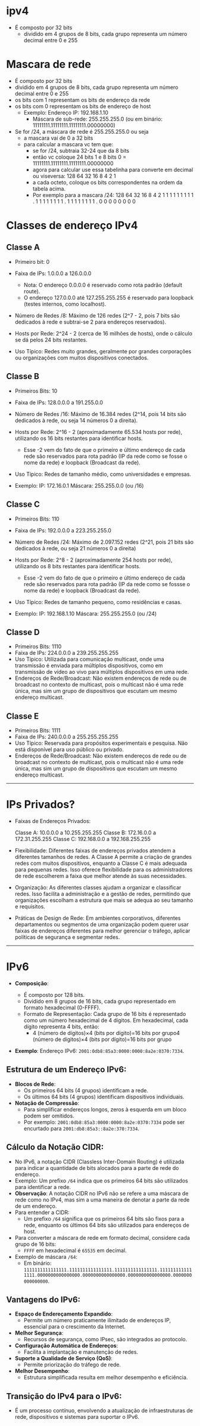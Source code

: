 # ipv4
- É composto por 32 bits
    - dividido em 4 grupos de 8 bits, cada grupo representa um número decimal entre 0 e 255
# Mascara de rede
- É composto por 32 bits
- dividido em 4 grupos de 8 bits, cada grupo representa um número decimal entre 0 e 255
- os bits com 1 representam os bits de endereço da rede
- os bits com 0 representam os bits de endereço de host
    - Exemplo: Endereço IP: 192.168.1.10
        - Máscara de sub-rede: 255.255.255.0 (ou em binário: 11111111.11111111.11111111.00000000)
- Se for /24, a máscara de rede é 255.255.255.0 ou seja
    - a mascara vai de 0 a 32 bits
    - para calcular a mascara vc tem que:
        - se for /24, subtraia 32-24 que da 8 bits
        - então vc coloque 24 bits 1 e 8 bits 0 = 11111111.11111111.11111111.00000000
        - agora para calcular use essa tabelinha para converte em decimal ou viseversa:
            128    64    32    16    8    4    2    1
        - a cada octeto, coloque os bits correspondentes na ordem da tabela acima.
        - Por exemplo para a mascara /24:
            128    64    32    16    8    4    2    1
            1       1     1     1    1    1    1    1   .
            1       1     1     1    1    1    1    1   .
            1       1     1     1    1    1    1    1   .
            0       0     0     0    0    0    0    0

# Classes de endereço IPv4
## Classe A
- Primeiro bit: 0
- Faixa de IPs: 1.0.0.0 a 126.0.0.0

    - Nota: O endereço 0.0.0.0 é reservado como rota padrão (default route).
    - O endereço 127.0.0.0 até 127.255.255.255 é reservado para loopback (testes internos, como localhost).

- Número de Redes /8: Máximo de 126 redes (2^7 - 2, pois 7 bits são dedicados à rede e subtrai-se 2 para endereços reservados).
- Hosts por Rede: 2^24 - 2 (cerca de 16 milhões de hosts), onde o cálculo se dá pelos 24 bits restantes.
- Uso Típico: Redes muito grandes, geralmente por grandes corporações ou organizações com muitos dispositivos conectados.

## Classe B
- Primeiros Bits: 10
- Faixa de IPs: 128.0.0.0 a 191.255.0.0
- Número de Redes /16: Máximo de 16.384 redes (2^14, pois 14 bits são dedicados à rede, ou seja 14 números 0 a direita).
- Hosts por Rede: 2^16 - 2 (aproximadamente 65.534 hosts por rede), utilizando os 16 bits restantes para identificar hosts.
    - Esse -2 vem do fato de que o primeiro e último endereço de cada rede são reservados para rota padrão (IP da rede como se fosse o nome da rede) e loopback (Broadcast da rede).
- Uso Típico: Redes de tamanho médio, como universidades e empresas.

- Exemplo:
    IP: 172.16.0.1
    Máscara: 255.255.0.0 (ou /16)

## Classe C
- Primeiros Bits: 110
- Faixa de IPs: 192.0.0.0 a 223.255.255.0
- Número de Redes /24: Máximo de 2.097.152 redes (2^21, pois 21 bits são dedicados à rede, ou seja 21 números 0 a direita)
- Hosts por Rede: 2^8 - 2 (aproximadamente 254 hosts por rede), utilizando os 8 bits restantes para identificar hosts.
    - Esse -2 vem do fato de que o primeiro e último endereço de cada rede são reservados para rota padrão (IP da rede como se fossse o nome da rede) e loopback (Broadcast da rede).
- Uso Típico: Redes de tamanho pequeno, como residências e casas.

- Exemplo:
    IP: 192.168.1.10
    Máscara: 255.255.255.0 (ou /24)

## Classe D
- Primeiros Bits: 1110
- Faixa de IPs: 224.0.0.0 a 239.255.255.255
- Uso Típico: Utilizada para comunicação multicast, onde uma transmissão é enviada para múltiplos dispositivos, como em transmissão de vídeo ao vivo para múltiplos dispositivos em uma rede.
- Endereços de Rede/Broadcast: Não existem endereços de rede ou de broadcast no contexto de multicast, pois o multicast não é uma rede única, mas sim um grupo de dispositivos que escutam um mesmo endereço multicast.

## Classe E
- Primeiros Bits: 1111
- Faixa de IPs: 240.0.0.0 a 255.255.255.255
- Uso Típico: Reservada para propósitos experimentais e pesquisa. Não está disponível para uso público ou privado.
- Endereços de Rede/Broadcast: Não existem endereços de rede ou de broadcast no contexto de multicast, pois o multicast não é uma rede única, mas sim um grupo de dispositivos que escutam um mesmo endereço multicast.

---

# IPs Privados?
- Faixas de Endereços Privados:

    Classe A: 10.0.0.0 a 10.255.255.255
    Classe B: 172.16.0.0 a 172.31.255.255
    Classe C: 192.168.0.0 a 192.168.255.255

- Flexibilidade: Diferentes faixas de endereços privados atendem a diferentes tamanhos de redes. A Classe A permite a criação de grandes redes com muitos dispositivos, enquanto a Classe C é mais adequada para pequenas redes. Isso oferece flexibilidade para os administradores de rede escolherem a faixa que melhor atende às suas necessidades.

- Organização: As diferentes classes ajudam a organizar e classificar redes. Isso facilita a administração e a gestão de redes, permitindo que organizações escolham a estrutura que mais se adequa ao seu tamanho e requisitos.

- Práticas de Design de Rede: Em ambientes corporativos, diferentes departamentos ou segmentos de uma organização podem querer usar faixas de endereços diferentes para melhor gerenciar o tráfego, aplicar políticas de segurança e segmentar redes.

---

# **IPv6**

- **Composição**:
    - É composto por 128 bits.
    - Dividido em 8 grupos de 16 bits, cada grupo representado em formato hexadecimal (0-FFFF).
    - Formato de Representação: Cada grupo de 16 bits é representado como um número hexadecimal de 4 dígitos. Em hexadecimal, cada dígito representa 4 bits, então:
        - 4 (número de dígitos)×4 (bits por dígito)=16 bits por grupo4 (número de dígitos)×4 (bits por dígito)=16 bits por grupo
    
- **Exemplo**: Endereço IPv6: `2001:0db8:85a3:0000:0000:8a2e:0370:7334`.

## **Estrutura de um Endereço IPv6**:

- **Blocos de Rede**:
    - Os primeiros 64 bits (4 grupos) identificam a rede.
    - Os últimos 64 bits (4 grupos) identificam dispositivos individuais.
- **Notação de Compressão**:
    - Para simplificar endereços longos, zeros à esquerda em um bloco podem ser omitidos.
    - Por exemplo: `2001:0db8:85a3:0000:0000:8a2e:0370:7334` pode ser encurtado para `2001:db8:85a3::8a2e:370:7334`.

## **Cálculo da Notação CIDR**:

- No IPv6, a notação CIDR (Classless Inter-Domain Routing) é utilizada para indicar a quantidade de bits alocados para a parte de rede do endereço.
- Exemplo: Um prefixo `/64` indica que os primeiros 64 bits são utilizados para identificar a rede.
- **Observação**: A notação CIDR no IPv6 não se refere a uma máscara de rede como no IPv4, mas sim a uma maneira de denotar a parte da rede de um endereço.
- Para entender a CIDR:
    - Um prefixo `/64` significa que os primeiros 64 bits são fixos para a rede, enquanto os últimos 64 bits são utilizados para endereços de host.
- Para converter a máscara de rede em formato decimal, considere cada grupo de 16 bits:
    - `FFFF` em hexadecimal é `65535` em decimal.
- Exemplo de máscara `/64`:
    - Em binário: `1111111111111111.1111111111111111.1111111111111111.1111111111111111.0000000000000000.0000000000000000.0000000000000000.0000000000000000`.

## **Vantagens do IPv6**:

- **Espaço de Endereçamento Expandido**:
    - Permite um número praticamente ilimitado de endereços IP, essencial para o crescimento da Internet.
- **Melhor Segurança**:
    - Recursos de segurança, como IPsec, são integrados ao protocolo.
- **Configuração Automática de Endereços**:
    - Facilita a implantação e manutenção de redes.
- **Suporte a Qualidade de Serviço (QoS)**:
    - Permite priorização do tráfego de rede.
- **Melhor Desempenho**:
    - Estrutura simplificada resulta em melhor desempenho e eficiência.

## **Transição do IPv4 para o IPv6**:

- É um processo contínuo, envolvendo a atualização de infraestruturas de rede, dispositivos e sistemas para suportar o IPv6.